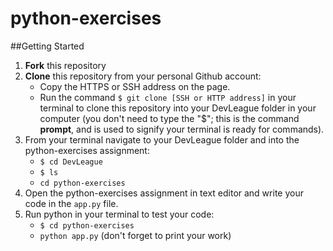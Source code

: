 # python-exercises

##Getting Started
1. **Fork** this repository
2. **Clone** this repository from your personal Github account:
    - Copy the HTTPS or SSH address on the page.
    - Run the command `$ git clone [SSH or HTTP address]` in your terminal to clone this repository into your DevLeague folder 
      in  your computer (you don't need to type the "$"; this is the command __prompt__, and is used to signify your terminal is ready for commands).
3. From your terminal navigate to your DevLeague folder and into the python-exercises assignment:
    - `$ cd DevLeague`
    - `$ ls` 
    - `cd python-exercises`
4. Open the python-exercises assignment in text editor and write your code in the `app.py` file.
5. Run python in your terminal to test your code:
   - `$ cd python-exercises`
   - `python app.py` (don't forget to print your work)
